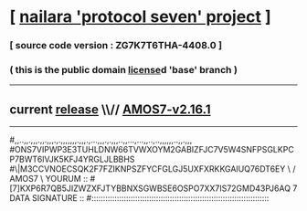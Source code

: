 
# [ [nailara 'protocol seven' project](http://nailara.network/) ]

### [ source code version : ZG7K7T6THA-4408.0 ]

### ( this is the public domain [license](../license)d 'base' branch )
---
## current [release](https://github.com/nailara-technologies/protocol-7/releases) \\\\// [AMOS7-v2.16.1](https://github.com/nailara-technologies/protocol-7/releases/tag/AMOS7-v2.16.1)
---

#,,..,,.,,,.,,.,,,.,.,,,,,,,.,,,.,...,,,.,.,,,..,,...,...,,..,..,,,,,,..,,.,,,
#ONS7VIPWP3E3TUHLDNW66TVWXOYM2GABIZFJC7V5W4SNFPSGLKPCP7BWT6IVJK5KFJ4YRGLJLBBHS
#\\\|M3CCVNOECSQK2F7FZIKNPSZFYCFGLGJ5UXFXRKKGAIUQ76DT6EY \ / AMOS7 \ YOURUM ::
#\[7]KXP6R7QB5JIZWZXFJTYBBNXSGWBSE6OSPO7XX7IS72GMD43PJ6AQ 7  DATA SIGNATURE ::
#:::::::::::::::::::::::::::::::::::::::::::::::::::::::::::::::::::::::::::::
